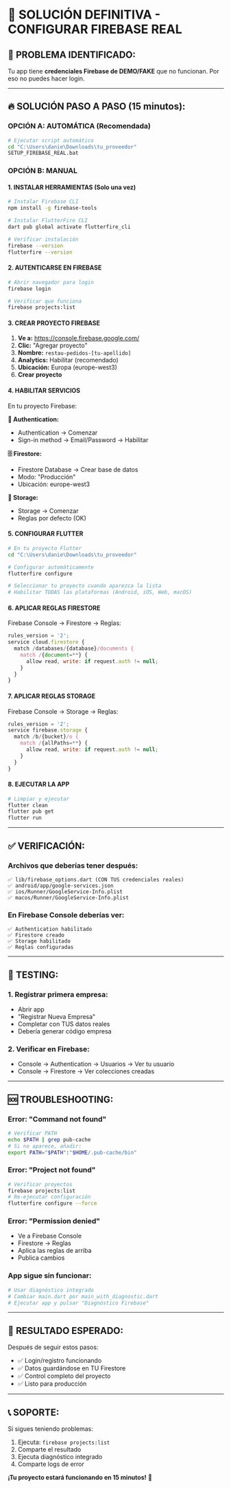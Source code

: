 # 🎯 SOLUCIÓN DEFINITIVA - CONFIGURAR FIREBASE REAL

## 🚨 PROBLEMA IDENTIFICADO:
Tu app tiene **credenciales Firebase de DEMO/FAKE** que no funcionan. Por eso no puedes hacer login.

---

## 🔥 SOLUCIÓN PASO A PASO (15 minutos):

### **OPCIÓN A: AUTOMÁTICA (Recomendada)**
```bash
# Ejecutar script automático
cd "C:\Users\danie\Downloads\tu_proveedor"
SETUP_FIREBASE_REAL.bat
```

### **OPCIÓN B: MANUAL**

#### **1. INSTALAR HERRAMIENTAS (Solo una vez)**
```bash
# Instalar Firebase CLI
npm install -g firebase-tools

# Instalar FlutterFire CLI  
dart pub global activate flutterfire_cli

# Verificar instalación
firebase --version
flutterfire --version
```

#### **2. AUTENTICARSE EN FIREBASE**
```bash
# Abrir navegador para login
firebase login

# Verificar que funciona
firebase projects:list
```

#### **3. CREAR PROYECTO FIREBASE**
1. **Ve a:** https://console.firebase.google.com/
2. **Clic:** "Agregar proyecto"
3. **Nombre:** `restau-pedidos-[tu-apellido]`
4. **Analytics:** Habilitar (recomendado)
5. **Ubicación:** Europa (europe-west3)
6. **Crear proyecto**

#### **4. HABILITAR SERVICIOS**
En tu proyecto Firebase:

**🔐 Authentication:**
- Authentication → Comenzar
- Sign-in method → Email/Password → Habilitar

**🗄️ Firestore:**
- Firestore Database → Crear base de datos
- Modo: "Producción"
- Ubicación: europe-west3

**📁 Storage:**
- Storage → Comenzar  
- Reglas por defecto (OK)

#### **5. CONFIGURAR FLUTTER**
```bash
# En tu proyecto Flutter
cd "C:\Users\danie\Downloads\tu_proveedor"

# Configurar automáticamente
flutterfire configure

# Seleccionar tu proyecto cuando aparezca la lista
# Habilitar TODAS las plataformas (Android, iOS, Web, macOS)
```

#### **6. APLICAR REGLAS FIRESTORE**
Firebase Console → Firestore → Reglas:
```javascript
rules_version = '2';
service cloud.firestore {
  match /databases/{database}/documents {
    match /{document=**} {
      allow read, write: if request.auth != null;
    }
  }
}
```

#### **7. APLICAR REGLAS STORAGE**
Firebase Console → Storage → Reglas:
```javascript
rules_version = '2';
service firebase.storage {
  match /b/{bucket}/o {
    match /{allPaths=**} {
      allow read, write: if request.auth != null;
    }
  }
}
```

#### **8. EJECUTAR LA APP**
```bash
# Limpiar y ejecutar
flutter clean
flutter pub get
flutter run
```

---

## ✅ VERIFICACIÓN:

### **Archivos que deberías tener después:**
```
✅ lib/firebase_options.dart (CON TUS credenciales reales)
✅ android/app/google-services.json
✅ ios/Runner/GoogleService-Info.plist  
✅ macos/Runner/GoogleService-Info.plist
```

### **En Firebase Console deberías ver:**
```
✅ Authentication habilitado
✅ Firestore creado
✅ Storage habilitado
✅ Reglas configuradas
```

---

## 🧪 TESTING:

### **1. Registrar primera empresa:**
- Abrir app
- "Registrar Nueva Empresa"
- Completar con TUS datos reales
- Debería generar código empresa

### **2. Verificar en Firebase:**
- Console → Authentication → Usuarios → Ver tu usuario
- Console → Firestore → Ver colecciones creadas

---

## 🆘 TROUBLESHOOTING:

### **Error: "Command not found"**
```bash
# Verificar PATH
echo $PATH | grep pub-cache
# Si no aparece, añadir:
export PATH="$PATH":"$HOME/.pub-cache/bin"
```

### **Error: "Project not found"**
```bash
# Verificar proyectos
firebase projects:list
# Re-ejecutar configuración
flutterfire configure --force
```

### **Error: "Permission denied"**
- Ve a Firebase Console
- Firestore → Reglas
- Aplica las reglas de arriba
- Publica cambios

### **App sigue sin funcionar:**
```bash
# Usar diagnóstico integrado
# Cambiar main.dart por main_with_diagnostic.dart
# Ejecutar app y pulsar "Diagnóstico Firebase"
```

---

## 🎯 RESULTADO ESPERADO:

Después de seguir estos pasos:
- ✅ Login/registro funcionando
- ✅ Datos guardándose en TU Firestore
- ✅ Control completo del proyecto
- ✅ Listo para producción

---

## 📞 SOPORTE:

Si sigues teniendo problemas:
1. Ejecuta: `firebase projects:list`
2. Comparte el resultado 
3. Ejecuta diagnóstico integrado
4. Comparte logs de error

**¡Tu proyecto estará funcionando en 15 minutos!** 🚀
